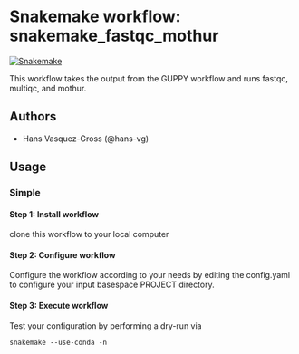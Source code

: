 # Snakemake workflow: snakemake_fastqc_mothur

[![Snakemake](https://img.shields.io/badge/snakemake-≥5.2.1-brightgreen.svg)](https://snakemake.bitbucket.io)

This workflow  takes the output from the GUPPY workflow and runs fastqc, multiqc, and mothur.

## Authors

* Hans Vasquez-Gross (@hans-vg)

## Usage

### Simple

#### Step 1: Install workflow

clone this workflow to your local computer


#### Step 2: Configure workflow

Configure the workflow according to your needs by editing the config.yaml to configure your input basespace PROJECT directory.

#### Step 3: Execute workflow

Test your configuration by performing a dry-run via

    snakemake --use-conda -n
